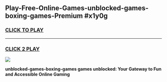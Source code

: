 
## Play-Free-Online-Games-unblocked-games-boxing-games-Premium #x1y0g
<h3>
<a href="https://premium.freeplayer.one?title=unblocked-games-boxing-games&ref=8M">CLICK TO PLAY</a></h3>
<hr>

<h3>
<a href="https://premium.freeplayer.one?title=unblocked-games-boxing-games&ref=8M">CLICK 2 PLAY</a>
  
</h3>

<a href="https://premium.freeplayer.one?title=unblocked-games-boxing-games&ref=8M"><img src="https://clearcache.store/games.png"></a>


**unblocked-games-boxing-games games unblocked: Your Gateway to Fun and Accessible Online Gaming**
